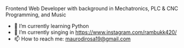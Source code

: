 Frontend Web Developer with background in Mechatronics, PLC & CNC Programming, and Music

- 🌱 I’m currently learning Python
- 🎵 I’m currently singing in https://www.instagram.com/rambukk420/
- 📫 How to reach me: maurodirosa19@gmail.com
